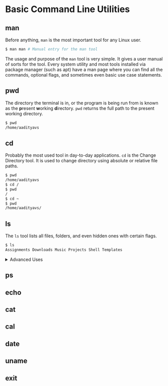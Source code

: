 # Basic Command Line Utilities

## man
Before anything, `man` is the most important tool for any Linux user.

```sh
$ man man # Manual entry for the man tool
```
The usage and purpose of the `man` tool is very simple. It gives a user manual of sorts for the tool. Every system utility and most tools installed via package manager (such as apt) have a man page where you can find all the commands, optional flags, and sometimes even basic use case statements.

## pwd
The directory the terminal is in, or the program is being run from is known as the **p**resent **w**orking **d**irectory. `pwd` returns the full path to the present working directory.
```sh
$ pwd
/home/aadityavs
```

## cd
Probably the most used tool in day-to-day applications. `cd` is the Change Directory tool. It is used to change directory using absolute or relative file paths.
```sh
$ pwd
/home/aadityavs
$ cd /
$ pwd
/
$ cd ~
$ pwd
/home/aadityavs/
```

## ls
The `ls` tool lists all files, folders, and even hidden ones with certain flags.
```sh
$ ls
Assignments Downloads Music Projects Shell Templates
```
<details>
<summary> Advanced Uses</summary>

The ls tool has many optional flags that are useful for advanced users.

- List hidden files and folders.
    ```sh
    $ ls -a
    ```
- List hidden files and folders, without current and parent directory
    ```sh
    $ ls -A
    ```
- List directories first
    ```sh
    $ ls -g
    ```
- List sizes in human readable format while using the `-l` flag
    ```sh
    $ ls -lh
    ```
- List everything sorted with timestamps while using the `-l` flag
    ```sh
    $ ls -lt
    ```
- List everything sorted according to filesize while using the `-l` flag
    ```sh
    $ ls -ls
    ```
    
</details>


## ps
## echo
## cat
## cal
## date
## uname
## exit